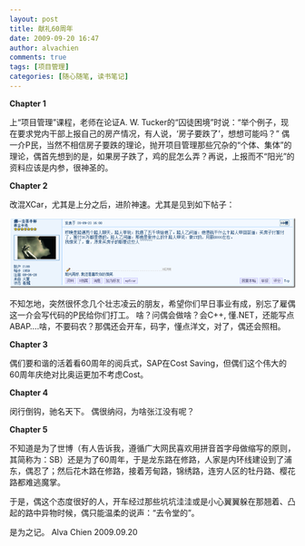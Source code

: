 ```yaml
---
layout: post
title: 献礼60周年
date: 2009-09-20 16:47
author: alvachien
comments: true
tags: [项目管理]
categories: [随心随笔, 读书笔记]
---
```

**Chapter 1**

上“项目管理”课程，老师在论证A. W. Tucker的“囚徒困境”时说：“举个例子，现在要求党内干部上报自己的房产情况，有人说，‘房子要跌了’，想想可能吗？”
偶一介P民，当然不相信房子要跌的理论，抛开项目管理那些冗杂的“个体、集体”的理论，偶首先想到的是，如果房子跌了，鸡的屁怎么弄？再说，上报而不“阳光”的资料应该是内参，很神圣的。

**Chapter 2**

改混XCar，尤其是上分之后，进阶神速。尤其是见到如下帖子：

![Image 1](/assets/uploads/2010/10/IMAGE_1.png)


不知怎地，突然很怀念几个壮志凌云的朋友，希望你们早日事业有成，别忘了雇偶这一介会写代码的P民给你们打工。
啥？问偶会做啥？会C++, 懂.NET，还能写点ABAP….啥，不要码农？那偶还会开车，码字，懂点洋文，对了，偶还会照相。

**Chapter 3**

偶们要和谐的活着看60周年的阅兵式，SAP在Cost Saving，但偶们这个伟大的60周年庆绝对比奥运更加不考虑Cost。

**Chapter 4**

闵行倒钩，驰名天下。
偶很纳闷，为啥张江没有呢？

**Chapter 5**

不知道是为了世博（有人告诉我，遵循广大网民喜欢用拼音首字母做缩写的原则，其简称为：SB）还是为了60周年，于是龙东路在修路，人家是内环线建设到了浦东，偶忍了；然后花木路在修路，接着芳甸路，锦绣路，连穷人区的牡丹路、樱花路都难逃魔掌。

于是，偶这个态度很好的人，开车经过那些坑坑洼洼或是小心翼翼躲在那翘着、凸起的路中异物时候，偶只能温柔的说声：“去令堂的”。

是为之记。
Alva Chien
2009.09.20
